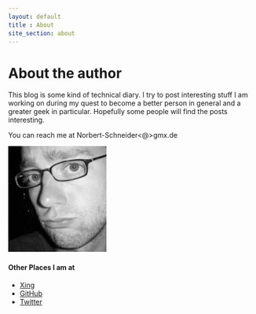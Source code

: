 ```yaml
---
layout: default
title : About
site_section: about
---
```


# About the author

This blog is some kind of technical diary. I try to post interesting
stuff I am working on during my quest to become a better person in
general and a greater geek in particular. Hopefully some people will
find the posts interesting.

You can reach me at Norbert-Schneider<@>gmx.de

![Norbert Schneider](/images/norbertschneider.jpg)

#### Other Places I am at

 - [Xing](https://www.xing.com/profile/Norbert_Schneider16)
 - [GitHub](http://github.com/Norrit)
 - [Twitter](http://twitter.com/bertschneider)

